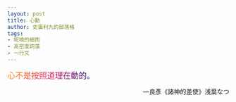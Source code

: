 ```yaml
---
layout: post
title: 心動
author: 史蛋利九的部落格
tags:
- 呢喃的細雨
- 高密度詞藻
- 一行文
---
```


<span style="font-size: large;
background: -webkit-linear-gradient(0deg, #ff8a00, #da1b60, #090979);
-webkit-background-clip: text;
-webkit-text-fill-color: transparent;">
心不是按照道理在動的。
</span>
<div style="text-align: right;">
—良彥《諸神的差使》浅葉なつ
</div>
